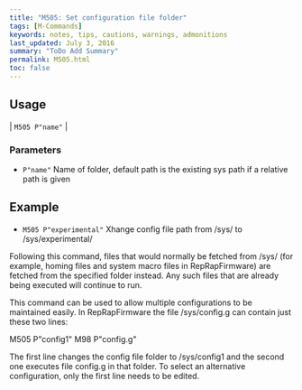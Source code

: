 ```yaml
---
title: "M505: Set configuration file folder" 
tags: [M-Commands]
keywords: notes, tips, cautions, warnings, admonitions
last_updated: July 3, 2016
summary: "ToDo Add Summary"
permalink: M505.html
toc: false
---
```



## Usage ##

| `M505 P"name"` |

### Parameters ###

+ `P"name"` Name of folder, default path is the existing sys path if a relative path is given

## Example ##

+ `M505 P"experimental"` Xhange config file path from /sys/ to /sys/experimental/

Following this command, files that would normally be fetched from /sys/ (for example, homing files and system macro files in RepRapFirmware) are fetched from the specified folder instead. Any such files that are already being executed will continue to run.

This command can be used to allow multiple configurations to be maintained easily. In RepRapFirmware the file /sys/config.g can contain just these two lines:

M505 P"config1"
M98 P"config.g"

The first line changes the config file folder to /sys/config1 and the second one executes file config.g in that folder. To select an alternative configuration, only the first line needs to be edited.

